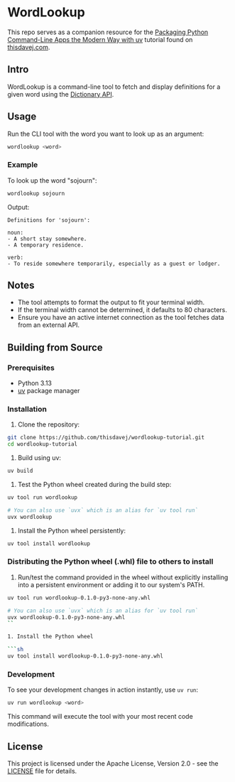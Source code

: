# WordLookup

This repo serves as a companion resource for the [Packaging Python Command-Line Apps the Modern Way with uv](https://thisdavej.com/packaging-python-command-line-apps-the-modern-way-with-uv) tutorial found on [thisdavej.com](https://thisdavej.com).

## Intro

WordLookup is a command-line tool to fetch and display definitions for a given word using the [Dictionary API](https://dictionaryapi.dev/).

## Usage

Run the CLI tool with the word you want to look up as an argument:

```sh
wordlookup <word>
```

### Example

To look up the word "sojourn":

```sh
wordlookup sojourn
```

Output:

```text
Definitions for 'sojourn':

noun:
- A short stay somewhere.
- A temporary residence.

verb:
- To reside somewhere temporarily, especially as a guest or lodger.
```

## Notes

- The tool attempts to format the output to fit your terminal width.
- If the terminal width cannot be determined, it defaults to 80 characters.
- Ensure you have an active internet connection as the tool fetches data from an external API.

## Building from Source

### Prerequisites

- Python 3.13
- [uv](https://github.com/astral-sh/uv) package manager

### Installation

1. Clone the repository:

```sh
git clone https://github.com/thisdavej/wordlookup-tutorial.git
cd wordlookup-tutorial
```

1. Build using uv:

```sh
uv build
```

1. Test the Python wheel created during the build step:

```sh
uv tool run wordlookup

# You can also use `uvx` which is an alias for `uv tool run`
uvx wordlookup
```

1. Install the Python wheel persistently:

```sh
uv tool install wordlookup
```

### Distributing the Python wheel (.whl) file to others to install

1. Run/test the command provided in the wheel without explicitly installing into a persistent environment or adding it to our system's PATH.

```sh
uv tool run wordlookup-0.1.0-py3-none-any.whl

# You can also use `uvx` which is an alias for `uv tool run`
uvx wordlookup-0.1.0-py3-none-any.whl
``

1. Install the Python wheel

```sh
uv tool install wordlookup-0.1.0-py3-none-any.whl
```

### Development

To see your development changes in action instantly, use `uv run`:

```sh
uv run wordlookup <word>
```

This command will execute the tool with your most recent code modifications.

## License

This project is licensed under the Apache License, Version 2.0 - see the [LICENSE](LICENSE) file for details.
